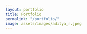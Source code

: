 ```yaml
---
layout: portfolio
title: Portfolio
permalink: "/portfolio/"
image: assets/images/aditya_r.jpeg
---
```

